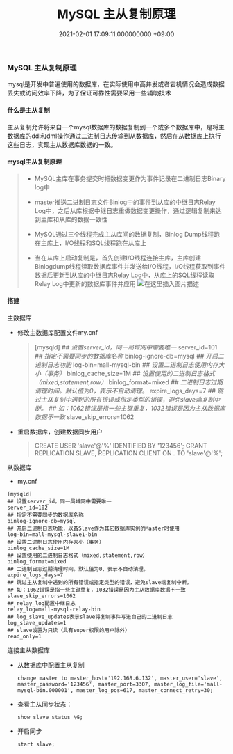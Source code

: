 ﻿---
layout: post
title: MySQL 主从复制原理

date: 2021-02-01 17:09:11.000000000 +09:00
---

### MySQL 主从复制原理

mysql是开发中普遍使用的数据库，在实际使用中高并发或者宕机情况会造成数据丢失或访问效率下降，为了保证可靠性需要采用一些辅助技术

#### 什么是主从复制

主从复制允许将来自一个mysql数据库的数据复制到一个或多个数据库中，是将主数据库的ddl和dml操作通过二进制日志传输到从数据库，然后在从数据库上执行这些日志，实现主从数据库数据的一致。

#### mysql主从复制原理

>* MySQL主库在事务提交时把数据变更作为事件记录在二进制日志Binary log中
>
>* master推送二进制日志文件Binlog中的事件到从库的中继日志Relay Log中，之后从库根据中继日志重做数据变更操作，通过逻辑复制来达到主库和从库的数据一致性
>
>* MySQL通过三个线程完成主从库间的数据复制，Binlog Dump线程跑在主库上，I/O线程和SQL线程跑在从库上
>
>* 当在从库上启动复制是，首先创建I/O线程连接主库，主库创建Binlogdump线程读取数据库事件并发送给I/O线程，I/O线程获取到事件数据后更新到从库的中继日志Relay Log中，从库上的SQL线程读取Relay Log中更新的数据库事件并应用
![在这里插入图片描述](https://img-blog.csdnimg.cn/20210202145853231.png?x-oss-process=image/watermark,type_ZmFuZ3poZW5naGVpdGk,shadow_10,text_aHR0cHM6Ly9ibG9nLmNzZG4ubmV0L3FxXzMyNDU4MjU3,size_16,color_FFFFFF,t_70)



#### 搭建

主数据库

* 修改主数据库配置文件my.cnf

  > [mysqld]
  > *## 设置server_id，同一局域网中需要唯一*
  > server_id=101
  > *## 指定不需要同步的数据库名称*
  > binlog-ignore-db=mysql
  > *## 开启二进制日志功能*
  > log-bin=mall-mysql-bin
  > *## 设置二进制日志使用内存大小（事务）*
  > binlog_cache_size=1M
  > *## 设置使用的二进制日志格式（mixed,statement,row）*
  > binlog_format=mixed
  > *## 二进制日志过期清理时间。默认值为0，表示不自动清理。*
  > expire_logs_days=7
  > *## 跳过主从复制中遇到的所有错误或指定类型的错误，避免slave端复制中断。*
  > *## 如：1062错误是指一些主键重复，1032错误是因为主从数据库数据不一致*
  > slave_skip_errors=1062

* 重启数据库，创建数据同步用户

  > CREATE USER 'slave'@'%' IDENTIFIED BY '123456';
  > GRANT REPLICATION SLAVE, REPLICATION CLIENT ON *.* TO 'slave'@'%';

从数据库

* my.cnf

 ```shell
 [mysqld]
 ## 设置server_id，同一局域网中需要唯一
 server_id=102
 ## 指定不需要同步的数据库名称
 binlog-ignore-db=mysql
 ## 开启二进制日志功能，以备Slave作为其它数据库实例的Master时使用
 log-bin=mall-mysql-slave1-bin
 ## 设置二进制日志使用内存大小（事务）
 binlog_cache_size=1M
 ## 设置使用的二进制日志格式（mixed,statement,row）
 binlog_format=mixed
 ## 二进制日志过期清理时间。默认值为0，表示不自动清理。
 expire_logs_days=7
 ## 跳过主从复制中遇到的所有错误或指定类型的错误，避免slave端复制中断。
 ## 如：1062错误是指一些主键重复，1032错误是因为主从数据库数据不一致
 slave_skip_errors=1062
 ## relay_log配置中继日志
 relay_log=mall-mysql-relay-bin
 ## log_slave_updates表示slave将复制事件写进自己的二进制日志
 log_slave_updates=1
 ## slave设置为只读（具有super权限的用户除外）
 read_only=1
 ```

连接主从数据库

* 从数据库中配置主从复制

  ```shell
  change master to master_host='192.168.6.132', master_user='slave', master_password='123456', master_port=3307, master_log_file='mall-mysql-bin.000001', master_log_pos=617, master_connect_retry=30;
  ```

* 查看主从同步状态：

  ```
  show slave status \G;
  ```

* 开启同步

  ```shell
  start slave;
  ```

  
